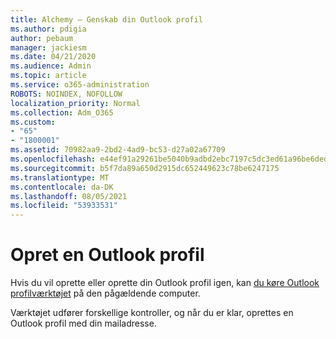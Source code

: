 ```yaml
---
title: Alchemy – Genskab din Outlook profil
ms.author: pdigia
author: pebaum
manager: jackiesm
ms.date: 04/21/2020
ms.audience: Admin
ms.topic: article
ms.service: o365-administration
ROBOTS: NOINDEX, NOFOLLOW
localization_priority: Normal
ms.collection: Adm_O365
ms.custom:
- "65"
- "1800001"
ms.assetid: 70982aa9-2bd2-4ad9-bc53-d27a02a67709
ms.openlocfilehash: e44ef91a29261be5040b9adbd2ebc7197c5dc3ed61a96be6deda1723bb836580
ms.sourcegitcommit: b5f7da89a650d2915dc652449623c78be6247175
ms.translationtype: MT
ms.contentlocale: da-DK
ms.lasthandoff: 08/05/2021
ms.locfileid: "53933531"
---
```

# <a name="create-an-outlook-profile"></a>Opret en Outlook profil

Hvis du vil oprette eller oprette din Outlook profil igen, kan [du køre Outlook profilværktøjet](https://aka.ms/SaRA-OutlookSetupProfile-Alchemy) på den pågældende computer.

Værktøjet udfører forskellige kontroller, og når du er klar, oprettes en Outlook profil med din mailadresse.
